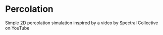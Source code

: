 # Percolation

Simple 2D percolation simulation inspired by a video by Spectral Collective on YouTube
